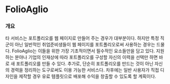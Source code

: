 # FolioAglio

### 개요
타 서비스는 포트폴리오를 웹 페이지로 만들어 주는 경우가 대부분이다. 하지만 특정 직군이 아닌 일반적인 취업준비생들이 웹 페이지를 포트폴리오로써 사용하는 경우는 드물다. FolioAglio는 이들을 위한 가장 기초적이면서 필수적인 요소들만을 담고 있다. 지원하는 분야나 기업의 인재상에 따라 포트폴리오를 구성할 자신의 이력을 선택만 하면 바로 새 포트폴리오를 만들 수 있다. 
추가로, 단순히 포트폴리오를 만드는 것이 아닌 자신의 경력을 정리하는 도구로써도 이용 가능한 서비스다. 차후에는 일반 사용자가 직접 디자인을 제작할 경우 유료 템플릿으로 배포해 수익을 창출할 수 있도록 할 계획이다.
